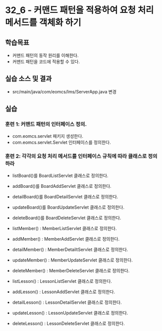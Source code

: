 # 32_6 - 커맨드 패턴을 적용하여 요청 처리 메서드를 객체화 하기

## 학습목표

- 커맨드 패턴의 동작 원리를 이해한다.
- 커맨드 패턴을 코드에 적용할 수 있다.

## 실습 소스 및 결과

- src/main/java/com/eomcs/lms/ServerApp.java 변경

## 실습

### 훈련 1: 커맨드 패턴의 인터페이스 정의.

- com.eomcs.servlet 패키지 생성한다.
- com.eomcs.servlet.Servlet 인터페이스를 정의한다.

### 훈련 2: 각각의 요청 처리 메서드를 인터페이스 규칙에 따라 클래스로 정의하라

- listBoard()를 BoardListServlet 클래스로 정의한다.
- addBoard()를 BoardAddServlet 클래스로 정의한다.
- detailBoard()를 BoardDetailServlet 클래스로 정의한다.
- updateBoard()를 BoardUpdateServlet 클래스로 정의한다.
- deleteBoard()를 BoardDeleteServlet 클래스로 정의한다.

- listMember() : MemberListServlet 클래스로 정의한다.
- addMember() : MemberAddServlet 클래스로 정의한다.
- detailMember() : MemberDetailtServlet 클래스로 정의한다.
- updateMember() : MemberUpdateServlet 클래스로 정의한다.
- deleteMember() : MemberDeleteServlet 클래스로 정의한다.
 
- listLesson() : LessonListServlet 클래스로 정의한다.
- addLesson() : LessonAddServlet 클래스로 정의한다.
- detailLesson() : LessonDetailServlet 클래스로 정의한다.
- updateLesson() : LessonUpdateServlet 클래스로 정의한다.
- deleteLesson() : LessonDeleteServlet 클래스로 정의한다.
